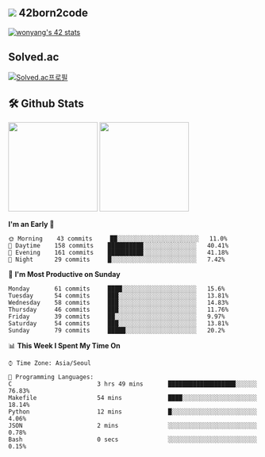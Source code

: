
## <img src="https://img.shields.io/badge/-000000?style=flat&logo=42&logoColor=white"> 42born2code
[![wonyang's 42 stats](https://badge42.vercel.app/api/v2/cl5nhe5b6007809kydha7ht42/stats?cursusId=21&coalitionId=88)](https://profile.intra.42.fr/users/wonyang)

## Solved.ac
[![Solved.ac프로필](http://mazassumnida.wtf/api/v2/generate_badge?boj=bennyws)](https://solved.ac/bennyws)

## 🛠️ Github Stats
<p>
  <img height="180em" src="https://github-readme-stats-veggie-garden.vercel.app/api?username=gemstoneyang&show_icons=true&include_all_commits=true&bg_color=30,e96443,904e95&title_color=fff&text_color=fff">
  <img height="180em" src="https://github-readme-stats-veggie-garden.vercel.app/api/top-langs/?username=gemstoneyang&layout=compact&bg_color=30,e96443,904e95&title_color=fff&text_color=fff">
</p>

<!--START_SECTION:waka-->
**I'm an Early 🐤** 

```text
🌞 Morning    43 commits     ██░░░░░░░░░░░░░░░░░░░░░░░   11.0% 
🌆 Daytime    158 commits    ██████████░░░░░░░░░░░░░░░   40.41% 
🌃 Evening    161 commits    ██████████░░░░░░░░░░░░░░░   41.18% 
🌙 Night      29 commits     █░░░░░░░░░░░░░░░░░░░░░░░░   7.42%

```
📅 **I'm Most Productive on Sunday** 

```text
Monday       61 commits     ████░░░░░░░░░░░░░░░░░░░░░   15.6% 
Tuesday      54 commits     ███░░░░░░░░░░░░░░░░░░░░░░   13.81% 
Wednesday    58 commits     ███░░░░░░░░░░░░░░░░░░░░░░   14.83% 
Thursday     46 commits     ███░░░░░░░░░░░░░░░░░░░░░░   11.76% 
Friday       39 commits     ██░░░░░░░░░░░░░░░░░░░░░░░   9.97% 
Saturday     54 commits     ███░░░░░░░░░░░░░░░░░░░░░░   13.81% 
Sunday       79 commits     █████░░░░░░░░░░░░░░░░░░░░   20.2%

```


📊 **This Week I Spent My Time On** 

```text
⌚︎ Time Zone: Asia/Seoul

💬 Programming Languages: 
C                        3 hrs 49 mins       ███████████████████░░░░░░   76.83% 
Makefile                 54 mins             ████░░░░░░░░░░░░░░░░░░░░░   18.14% 
Python                   12 mins             █░░░░░░░░░░░░░░░░░░░░░░░░   4.06% 
JSON                     2 mins              ░░░░░░░░░░░░░░░░░░░░░░░░░   0.78% 
Bash                     0 secs              ░░░░░░░░░░░░░░░░░░░░░░░░░   0.15%

```


<!--END_SECTION:waka-->
